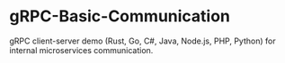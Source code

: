 # gRPC-Basic-Communication
gRPC client-server demo (Rust, Go, C#, Java, Node.js, PHP, Python) for internal microservices communication.
